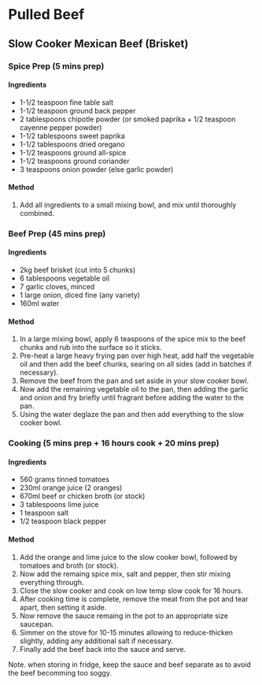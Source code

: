 # Pulled Beef

## Slow Cooker Mexican Beef (Brisket)

### Spice Prep (5 mins prep)

#### Ingredients

* 1-1/2 teaspoon fine table salt
* 1-1/2 teaspoon ground back pepper
* 2 tablespoons chipotle powder (or smoked paprika + 1/2 teaspoon cayenne pepper powder)
* 1-1/2 tablespoons sweet paprika
* 1-1/2 tablespoons dried oregano
* 1-1/2 teaspoons ground all-spice
* 1-1/2 teaspoons ground coriander
* 3 teaspoons onion powder (else garlic powder)

#### Method

1. Add all ingredients to a small mixing bowl, and mix until thoroughly combined.

### Beef Prep (45 mins prep)

#### Ingredients

* 2kg beef brisket (cut into 5 chunks)
* 6 tablespoons vegetable oil
* 7 garlic cloves, minced
* 1 large onion, diced fine (any variety)
* 160ml water

#### Method

1. In a large mixing bowl, apply 6 teaspoons of the spice mix to the beef chunks and rub into the surface so it sticks.
1. Pre-heat a large heavy frying pan over high heat, add half the vegetable oil and then add the beef chunks, searing on all sides (add in batches if necessary).
1. Remove the beef from the pan and set aside in your slow cooker bowl.
1. Now add the remaining vegetable oil to the pan, then adding the garlic and onion and fry briefly until fragrant before adding the water to the pan.
1. Using the water deglaze the pan and then add everything to the slow cooker bowl.

### Cooking (5 mins prep + 16 hours cook + 20 mins prep)

#### Ingredients

* 560 grams tinned tomatoes
* 230ml orange juice (2 oranges)
* 670ml beef or chicken broth (or stock)
* 3 tablespoons lime juice
* 1 teaspoon salt
* 1/2 teaspoon black pepper

#### Method

1. Add the orange and lime juice to the slow cooker bowl, followed by tomatoes and broth (or stock).
1. Now add the remaing spice mix, salt and pepper, then stir mixing everything through.
1. Close the slow cooker and cook on low temp slow cook for 16 hours.
1. After cooking time is complete, remove the meat from the pot and tear apart, then setting it aside.
1. Now remove the sauce remaing in the pot to an appropriate size saucepan.
1. Simmer on the stove for 10-15 minutes allowing to reduce-thicken slightly, adding any additional salt if necessary.
1. Finally add the beef back into the sauce and serve.

Note. when storing in fridge, keep the sauce and beef separate as to avoid the beef becomming too soggy.
